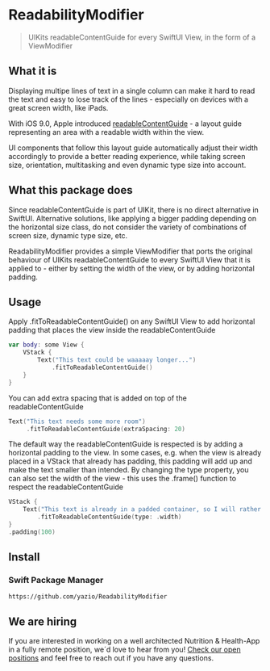 ReadabilityModifier
===============================

> UIKits readableContentGuide for every SwiftUI View, in the form of a ViewModifier

What it is
----------

Displaying multipe lines of text in a single column can make it hard to read the text and easy to lose track of the lines - especially on devices with a great screen width, like iPads.

With iOS 9.0, Apple introduced [readableContentGuide](https://developer.apple.com/documentation/uikit/uiview/1622644-readablecontentguide) - a layout guide representing an area with a readable width within the view.

UI components that follow this layout guide automatically adjust their width accordingly to provide a better reading experience, while taking screen size, orientation, multitasking and even dynamic type size into account.

What this package does
----------------------

Since readableContentGuide is part of UIKit, there is no direct alternative in SwiftUI. Alternative solutions, like applying a bigger padding depending on the horizontal size class, do not consider the variety of combinations of screen size, dynamic type size, etc. 

ReadabilityModifier provides a simple ViewModifier that ports the original behaviour of UIKits readableContentGuide to every SwiftUI View that it is applied to - either by setting the width of the view, or by adding horizontal padding.

Usage
-----

Apply .fitToReadableContentGuide() on any SwiftUI View to add horizontal padding that places the view inside the readableContentGuide
```swift
var body: some View {
    VStack {
        Text("This text could be waaaaay longer...")
            .fitToReadableContentGuide()
    }
}
```
You can add extra spacing that is added on top of the readableContentGuide
```swift
Text("This text needs some more room")
     .fitToReadableContentGuide(extraSpacing: 20)
```
The default way the readableContentGuide is respected is by adding a horizontal padding to the view. In some cases, e.g. when the view is already placed in a VStack that already has padding, this padding will add up and make the text smaller than intended. By changing the type property, you can also set the width of the view - this uses the .frame() function to respect the readableContentGuide
```swift
VStack {
    Text("This text is already in a padded container, so I will rather set its width")
        .fitToReadableContentGuide(type: .width)
}
.padding(100)
```

Install
-------

### Swift Package Manager

```
https://github.com/yazio/ReadabilityModifier
```

We are hiring
-------------

If you are interested in working on a well architected Nutrition & Health-App in a fully remote position, we´d love to hear from you! [Check our open positions](https://www.yazio.com/en/jobs) and feel free to reach out if you have any questions.

